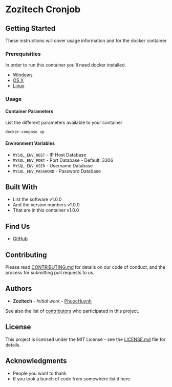 # Zozitech Cronjob

## Getting Started

These instructions will cover usage information and for the docker container 

### Prerequisities


In order to run this container you'll need docker installed.

* [Windows](https://docs.docker.com/windows/started)
* [OS X](https://docs.docker.com/mac/started/)
* [Linux](https://docs.docker.com/linux/started/)

### Usage

#### Container Parameters

List the different parameters available to your container

```shell
docker-compose up
```

#### Environment Variables

* `MYSQL_ENV_HOST` - IP Host Database
* `MYSQL_ENV_PORT` - Port Database - Default: 3306
* `MYSQL_ENV_USER` - Username Database
* `MYSQL_ENV_PASSWORD` - Password Database

## Built With

* List the software v1.0.0
* And the version numbers v1.0.0
* That are in this container v1.0.0

## Find Us

* [GitHub](https://github.com/phuocvn)

## Contributing

Please read [CONTRIBUTING.md](CONTRIBUTING.md) for details on our code of conduct, and the process for submitting pull requests to us.

## Authors

* **Zozitech** - *Initial work* - [PhuocHuynh](https://github.com/phuocvn)

See also the list of [contributors](https://github.com/phuocvn/cx-cronjob/contributors) who 
participated in this project.

## License

This project is licensed under the MIT License - see the [LICENSE.md](LICENSE.md) file for details.

## Acknowledgments

* People you want to thank
* If you took a bunch of code from somewhere list it here